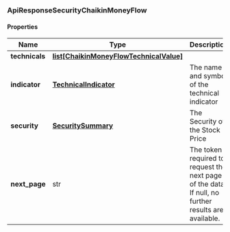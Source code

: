 

[//]: # (CLASS:ApiResponseSecurityChaikinMoneyFlow)

[//]: # (KIND:object)

### ApiResponseSecurityChaikinMoneyFlow

#### Properties

[//]: # (START_DEFINITION)

Name | Type | Description
------------ | ------------- | -------------
**technicals** | [**list[ChaikinMoneyFlowTechnicalValue]**](ChaikinMoneyFlowTechnicalValue.md) |  &nbsp;
**indicator** | [**TechnicalIndicator**](TechnicalIndicator.md) | The name and symbol of the technical indicator &nbsp;
**security** | [**SecuritySummary**](SecuritySummary.md) | The Security of the Stock Price &nbsp;
**next_page** | str | The token required to request the next page of the data. If null, no further results are available. &nbsp;

[//]: # (END_DEFINITION)


[//]: # (CONTAINED_CLASS:ChaikinMoneyFlowTechnicalValue)


[//]: # (CONTAINED_CLASS:TechnicalIndicator)


[//]: # (CONTAINED_CLASS:SecuritySummary)



